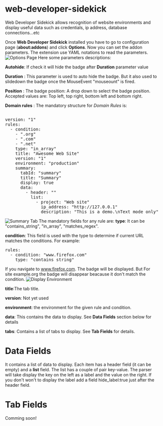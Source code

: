 # web-developer-sidekick #

Web Developer Sidekick allows recognition of website environments and display useful data such as credentials, ip address, database connections...etc

Once **Web Developer Sidekick** installed you have to go to configuration page (**about:addons**) and click **Options**. Now you can set the addon parameters. The extension use YAML notations to read the parameters. 
![Options Page](https://addons.cdn.mozilla.net/user-media/previews/full/193/193122.png?modified=1511928151)
Here some parameters descriptions:

**Autohide**: If check it will hide the badge after **Duration** parameter value 

**Duration** : This parameter is used to auto hide the badge. But it also used to slidedown the badge once the MouseEvent "mouseount" is fired.

**Position** : The badge position: A drop down to select the badge position. Accepted values are: Top left, top right, bottom left and bottom right. 

**Domain rules** : The mandatory structure for _Domain Rules_ is: 

<pre>  
version: "1"
rules:
  - condition:
    - ".org"
    - ".com"
    - ".net"
    type: "in_array"
    title: "Awesome Web Site"
    version: "1"
    environment: "production"
    summary:
      tabId: "summary"
      title: "Summary"
      display: true
      data:
        - header: ""
          list:
            - project: "Web site"
              ip_address: "http://127.0.0.1"
              description: "This is a demo.\nText mode only"
</pre>

![Summary Tab](https://addons.cdn.mozilla.net/user-media/previews/full/193/193119.png?modified=1511928152)
The mandatory fields for any rule are: 
**type**: It can be "contains_string", "in_array", "matches_regex". 

**condition**: This field is used with the type to determine if current URL matches the conditions. For example: 

<pre>
rules:   
  - condition: "www.firefox.com"   
    type: "contains_string" 
</pre> 

If you navigate to www.firefox.com. The badge will be displayed. But For site example.org the badge will disappear beacause it don't match the condition. ![Display Environment](https://addons.cdn.mozilla.net/user-media/previews/full/193/193118.png?modified=1511928152)

**title**:The tab title. 

**version**: Not yet used 

**environment**: the environment for the given rule and condition. 

**data**: This contains the data to display. See **Data Fields** section below for details

**tabs**: Contains a list of tabs to display. See **Tab Fields** for details.

# Data Fields #
It contains a list of data to display. Each item has a header field (it can be empty) and a **list** field. The list has a couple of pair key-value. The parser will take display the key on the left as a label and the value on the right. If you don't won't to display the label add a field hide_label:true just after the header field.

# Tab Fields #
Comming soon!
